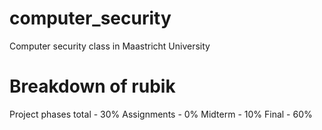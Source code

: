 # computer_security
Computer security class in Maastricht University

# Breakdown of rubik
Project phases total - 30%
Assignments - 0%
Midterm - 10%
Final - 60%
